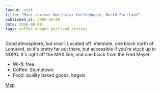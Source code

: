 ```yaml
---
layout: post
title: "Mini-review: Northstar Coffeehouse, North Portland"
published_at: 2006-08-09
date: 2006-08-09
tags: coffee oregon portland reviews
---
```


Good atmosphere, but small. Located off Interstate, one block north of Lombard, so it's pretty far out there, but accessible if you're stuck up in NOPO. It's right off the MAX line, and one block from the Fred Meyer.

*   Wi-fi: free
*   Coffee: Stumptown
*   Food: quality baked goods, bagels

[Map](http://maps.google.com/maps?f=q&hl=en&q=7540+N.+Interstate,+Portland+OR&ie=UTF8&om=1)